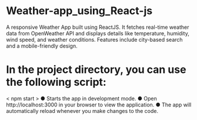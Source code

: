 # Weather-app_using_React-js

A responsive Weather App built using ReactJS. It fetches real-time weather data from OpenWeather API and displays details like temperature, humidity, wind speed, and weather conditions. Features include city-based search and a mobile-friendly design.

# In the project directory, you can use the following script:

< npm start >
● Starts the app in development mode.
● Open http://localhost:3000 in your browser to view the application.
● The app will automatically reload whenever you make changes to the code.
